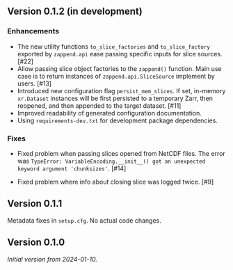 ## Version 0.1.2 (in development)

### Enhancements

* The new utility functions `to_slice_factories` and `to_slice_factory`
  exported by `zappend.api` ease passing specific inputs for slice sources. [#22]
* Allow passing slice object factories to the `zappend()` function.
  Main use case is to return instances of `zappend.api.SliceSource` 
  implement by users. [#13]
* Introduced new configuration flag `persist_mem_slices`. 
  If set, in-memory `xr.Dataset` instances will be first persisted to a 
  temporary Zarr, then reopened, and then appended to the target dataset. [#11]
* Improved readability of generated configuration documentation.
* Using `requirements-dev.txt` for development package dependencies.

### Fixes

* Fixed problem when passing slices opened from NetCDF files. The error was 
  `TypeError: VariableEncoding.__init__() got an unexpected keyword argument 'chunksizes'`. 
  [#14]

* Fixed problem where info about closing slice was logged twice. [#9]


## Version 0.1.1

Metadata fixes in `setup.cfg`. No actual code changes.

## Version 0.1.0

*Initial version from 2024-01-10.*
